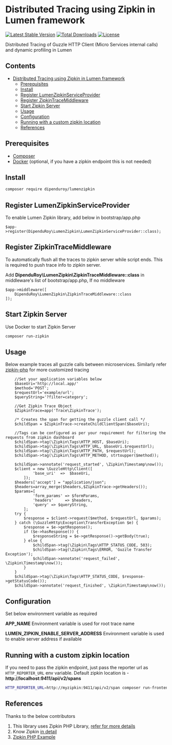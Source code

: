 # Distributed Tracing using Zipkin in Lumen framework

[![Latest Stable Version](https://poser.pugx.org/dipenduroy/lumenzipkin/v/stable)](https://packagist.org/packages/dipenduroy/lumenzipkin)
[![Total Downloads](https://poser.pugx.org/dipenduroy/lumenzipkin/downloads)](https://packagist.org/packages/dipenduroy/lumenzipkin)
[![License](https://poser.pugx.org/dipenduroy/lumenzipkin/license)](https://packagist.org/packages/dipenduroy/lumenzipkin)

Distributed Tracing of Guzzle HTTP Client (Micro Services internal calls) and dynamic profiling in Lumen

## Contents
- [Distributed Tracing using Zipkin in Lumen framework](#Distributed-Tracing-using-Zipkin-in-Lumen-framework)
  * [Prerequisites](#prerequisites)
  * [Install](#install)
  * [Register LumenZipkinServiceProvider](#Register-LumenZipkinServiceProvider)
  * [Register ZipkinTraceMiddleware](#Register-ZipkinTraceMiddleware)
  * [Start Zipkin Server](#Start-Zipkin-Server)
  * [Usage](#Usage)
  * [Configuration](#Configuration)
  * [Running with a custom zipkin location](#Running-with-a-custom-zipkin-location)
  * [References](#references)
  
  
## Prerequisites
- [Composer](https://getcomposer.org/doc/00-intro.md#installation-linux-unix-osx)
- [Docker](https://docs.docker.com/engine/installation/) (optional, if you have a zipkin endpoint this is not needed)

## Install

```bash
composer require dipenduroy/lumenzipkin
```

## Register LumenZipkinServiceProvider

To enable Lumen Zipkin library, add below in bootstrap/app.php

```
$app->register(DipenduRoy\LumenZipkin\LumenZipkinServiceProvider::class);
```

## Register ZipkinTraceMiddleware 

To automatically flush all the traces to zipkin server while script ends. This is required to push trace info to zipkin server.

Add **DipenduRoy\LumenZipkin\ZipkinTraceMiddleware::class** in middleware's list of bootstrap/app.php, If no middleware

```
$app->middleware([
    DipenduRoy\LumenZipkin\ZipkinTraceMiddleware::class
]);
```

## Start Zipkin Server

Use Docker to start Zipkin Server

```bash
composer run-zipkin
```

## Usage

Below example traces all guzzle calls between microservices. Similarly refer [zipkin-php](https://github.com/openzipkin/zipkin-php#local-tracing) for more customized tracing

```
	//Set your application variables below
	$baseUri='http://local.app/'
	$method='POST';
	$requestUrl='example/url';
	$queryString='?filter=category';
	
	//Get Zipkin Trace Object
	$ZipkinTrace=app('Trace\ZipkinTrace');
	
	/* Creates the span for getting the guzzle client call */
    $childSpan = $ZipkinTrace->createChildClientSpan($baseUri);
    
    //Tags can be configured as per your requirement for filtering the requests from zipkin dashboard
    $childSpan->tag(\Zipkin\Tags\HTTP_HOST, $baseUri);
    $childSpan->tag(\Zipkin\Tags\HTTP_URL, $baseUri.$requestUrl);
    $childSpan->tag(\Zipkin\Tags\HTTP_PATH, $requestUrl);
    $childSpan->tag(\Zipkin\Tags\HTTP_METHOD, strtoupper($method));
    
	$childSpan->annotate('request_started', \Zipkin\Timestamp\now());
    $client = new \GuzzleHttp\Client([
            'base_uri'  =>  $baseUri,
        ]);
    $headers['accept'] = "application/json";
    $headers=array_merge($headers,$ZipkinTrace->getHeaders());
    $params=[
            'form_params' => $formParams,
            'headers'     => $headers,
            'query' => $queryString,
        ];
    try {
        $response = $client->request($method, $requestUrl, $params);
    } catch (\GuzzleHttp\Exception\TransferException $e) {
        $response = $e->getResponse();
        if ($e->hasResponse()) {
            $responseString = $e->getResponse()->getBody(true);
        } else {
            $childSpan->tag(\Zipkin\Tags\HTTP_STATUS_CODE, 503);
            $childSpan->tag(\Zipkin\Tags\ERROR, 'Guzzle Transfer Exception');
            $childSpan->annotate('request_failed', \Zipkin\Timestamp\now());
        }
    }
    $childSpan->tag(\Zipkin\Tags\HTTP_STATUS_CODE, $response->getStatusCode());
    $childSpan->annotate('request_finished', \Zipkin\Timestamp\now());
```

## Configuration

Set below environment variable as required

**APP_NAME** Environment variable is used for root trace name

**LUMEN_ZIPKIN_ENABLE_SERVER_ADDRESS** Environment variable is used to enable server address if available

## Running with a custom zipkin location

If you need to pass the zipkin endpoint, just pass the reporter
url as `HTTP_REPORTER_URL` env variable. Default zipkin location is - **http://localhost:9411/api/v2/spans**

```bash
HTTP_REPORTER_URL=http://myzipkin:9411/api/v2/span composer run-frontend

```

## References
Thanks to the below contributors

1. This library uses Zipkin PHP Library, [refer for more details](https://github.com/openzipkin/zipkin-php)
2. Know Zipkin [in detail](https://zipkin.io)
3. [Zipkin PHP Example](https://github.com/openzipkin/zipkin-php-example)